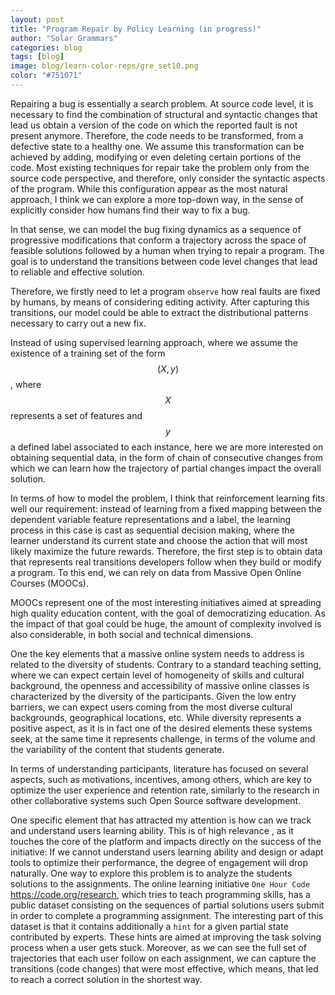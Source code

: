 ```yaml
---
layout: post
title: "Program Repair by Policy Learning (in progress)"
author: "Solar Grammars"
categories: blog
tags: [blog]
image: blog/learn-color-reps/gre_set10.png
color: "#751071"
---
```


Repairing a bug is essentially a search problem. At source code level, it is necessary to find the combination of structural and syntactic changes that lead us obtain a version of the code on which the reported fault is not present anymore. Therefore, the code needs to be transformed, from a defective state to a healthy one. We assume this transformation can be achieved by adding, modifying or even deleting certain portions of the code. Most existing techniques for repair take the problem only from the source code perspective, and therefore, only consider the syntactic aspects of the program. While this configuration appear as the most natural approach, I think we can explore a more top-down way, in the sense of explicitly consider how humans find their way to fix a bug.

In that sense, we can model the bug fixing dynamics as a sequence of progressive modifications that conform a trajectory across the space of feasible solutions followed by a human when trying to repair a program. The goal is to understand the transitions between code level changes that lead to reliable and effective solution.

Therefore, we firstly need to let a program `observe` how real faults are fixed by humans, by means of considering editing activity. After capturing this transitions, our model could be able to extract the distributional patterns necessary to carry out a new fix.

Instead of using supervised learning approach, where we assume the existence of a training set of the form $$(X,y)$$, where $$X$$ represents a set of features and $$y$$ a defined label associated to each instance, here we are more interested on obtaining sequential data, in the form of chain of consecutive changes from which we can learn how the trajectory of partial changes impact the overall solution.

In terms of how to model the problem, I think  that reinforcement learning fits well our requirement: instead of learning from a fixed mapping between the dependent variable feature representations and a label, the learning process in this case is cast as sequential decision making, where the learner understand its current state and choose the action that will most likely maximize the future rewards. Therefore, the first step is to obtain data that represents real transitions developers follow when they build or modify a program. To this end, we can rely on data from Massive Open Online Courses (MOOCs).

MOOCs represent one of the most interesting initiatives aimed at spreading high quality education content, with the goal of democratizing education. As the impact of that goal could be huge, the amount of complexity involved is also considerable, in both social and technical dimensions.

One the key elements that a massive online system needs to address is related to the diversity of students. Contrary to a standard teaching setting, where we can expect certain level of homogeneity of skills and cultural background, the openness and accessibility of massive online classes is characterized by the diversity of the participants. Given the low entry barriers, we can expect users coming from the most diverse cultural backgrounds, geographical locations, etc. While diversity represents a positive aspect, as it is in fact one of the desired elements these systems seek, at the same time it represents challenge, in terms of the volume and the variability of the content that students generate.

In terms of understanding participants, literature has focused on several aspects, such as motivations, incentives, among others, which are key to optimize the user experience and retention rate, similarly to the research in other collaborative systems such Open Source software development.

One specific element that has attracted my attention is how can we track and understand users learning ability. This is of high relevance , as it touches the core of the platform and impacts directly on the success of the initiative: If we cannot understand users learning ability and design or adapt tools to optimize their performance, the degree of engagement will drop naturally. One way to explore this problem is to analyze the students solutions to the assignments. The online learning initiative  `One Hour Code` <https://code.org/research>, which tries to teach programming skills, has a public dataset consisting on the sequences of partial solutions users submit in order to complete a programming assignment. The interesting part of this dataset is that it contains additionally a `hint` for a given partial state contributed by experts. These hints are aimed at improving the task solving process when a user gets stuck. Moreover, as we can see the full set of trajectories that each user follow on each assignment, we can capture the transitions (code changes) that were most effective, which means, that led to reach a correct solution in the shortest way.